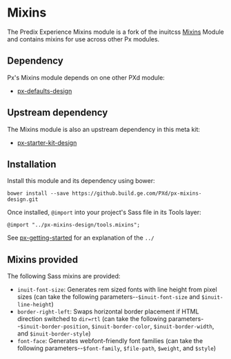 # Mixins

The Predix Experience Mixins module is a fork of the inuitcss [Mixins](https://github.com/inuitcss/tools.mixins) Module and contains mixins for use across other Px modules.

## Dependency

Px's Mixins module depends on one other PXd module:

* [px-defaults-design](https://github.build.ge.com/PXd/px-defaults-design)

## Upstream dependency

The Mixins module is also an upstream dependency in this meta kit:

* [px-starter-kit-design](https://github.build.ge.com/PXd/px-starter-kit-design)

## Installation

Install this module and its dependency using bower:

    bower install --save https://github.build.ge.com/PXd/px-mixins-design.git

Once installed, `@import` into your project's Sass file in its Tools layer:

    @import "../px-mixins-design/tools.mixins";

See [px-getting-started](https://github.build.ge.com/PXd/px-getting-started#a-note-about-relative-import-paths) for an explanation of the `../`

## Mixins provided

The following Sass mixins are provided:

* `inuit-font-size`: Generates rem sized fonts with line height from pixel sizes (can take the following parameters--`$inuit-font-size` and `$inuit-line-height`)
* `border-right-left`: Swaps horizontal border placement if HTML direction switched to `dir=rtl` (can take the following parameters--`$inuit-border-position`, `$inuit-border-color`, `$inuit-border-width`, and `$inuit-border-style`)
* `font-face`: Generates webfont-friendly font families (can take the following parameters--`$font-family`, `$file-path`, `$weight`, and `$style`)
